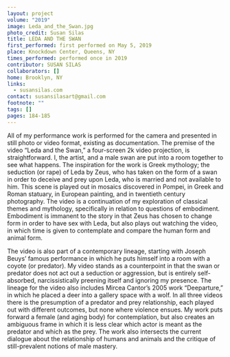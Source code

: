 ```yaml
---
layout: project
volume: "2019"
image: Leda_and_the_Swan.jpg
photo_credit: Susan Silas
title: LEDA AND THE SWAN
first_performed: first performed on May 5, 2019
place: Knockdown Center, Queens, NY
times_performed: performed once in 2019
contributor: SUSAN SILAS
collaborators: []
home: Brooklyn, NY
links:
  - susansilas.com
contact: susansilasart@gmail.com
footnote: ""
tags: []
pages: 184-185
---
```


All of my performance work is performed for the camera and presented in still photo or video format, existing as documentation. The premise of the video “Leda and the Swan,” a four-screen 2k video projection, is straightforward. I, the artist, and a male swan are put into a room together to see what happens. The inspiration for the work is Greek mythology; the seduction (or rape) of Leda by Zeus, who has taken on the form of a swan in order to deceive and prey upon Leda, who is married and not available to him. This scene is played out in mosaics discovered in Pompei, in Greek and Roman statuary, in European painting, and in twentieth century photography. The video is a continuation of my exploration of classical themes and mythology, specifically in relation to questions of embodiment. Embodiment is immanent to the story in that Zeus has chosen to change form in order to have sex with Leda, but also plays out watching the video, in which time is given to contemplate and compare the human form and animal form.

The video is also part of a contemporary lineage, starting with Joseph Beuys’ famous performance in which he puts himself into a room with a coyote (or predator). My video stands as a counterpoint in that the swan or predator does not act out a seduction or aggression, but is entirely self-absorbed, narcissistically preening itself and ignoring my presence. The lineage for the video also includes Mircea Cantor’s 2005 work “Deeparture,” in which he placed a deer into a gallery space with a wolf. In all three videos there is the presumption of a predator and prey relationship, each played out with different outcomes, but none where violence ensues. My work puts forward a female (and aging body) for contemplation, but also creates an ambiguous frame in which it is less clear which actor is meant as the predator and which as the prey. The work also intersects the current dialogue about the relationship of humans and animals and the critique of still-prevalent notions of male mastery.

